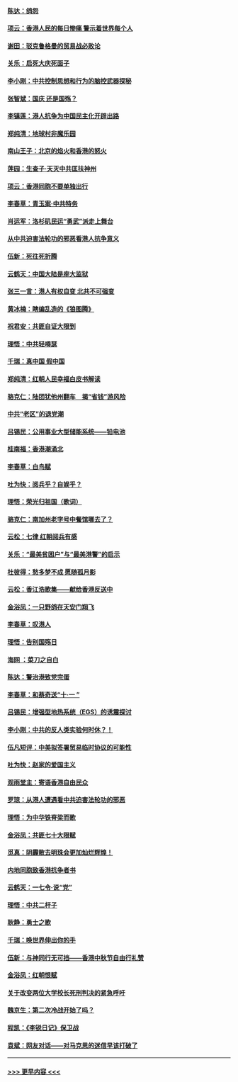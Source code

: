 #### [陈达：鸽怨](../pages/nsc993/n11561879.md?t=10021133) 
#### [项云：香港人民的每日惨痛  警示着世界每个人](../pages/nsc993/n11559273.md?t=10021133) 
#### [谢田：驳克鲁格曼的贸易战必败论](../pages/nsc993/n11555840.md?t=10021133) 
#### [关乐：启死大庆死面子](../pages/nsc993/n11556823.md?t=10021133) 
#### [李小刚：中共控制思想和行为的脑控武器探秘](../pages/nsc993/n11556776.md?t=10021133) 
#### [张智斌：国庆  还是国殇？](../pages/nsc993/n11556617.md?t=10021133) 
#### [李镇莲：港人抗争为中国民主化开辟出路](../pages/nsc993/n11556570.md?t=10021133) 
#### [郑纯清：地球村非魔乐园](../pages/nsc993/n11555415.md?t=10021133) 
#### [南山王子：北京的焰火和香港的怒火](../pages/nsc993/n11555318.md?t=10021133) 
#### [莲园：生查子·天灭中共匡扶神州](../pages/nsc993/n11555302.md?t=10021133) 
#### [项云：香港同胞不要单独出行](../pages/nsc993/n11555276.md?t=10021133) 
#### [李春草：青玉案‧中共特务](../pages/nsc993/n11552356.md?t=10021133) 
#### [肖运军：洛杉矶民运“勇武”派走上舞台](../pages/nsc993/n11551595.md?t=10021133) 
#### [从中共迫害法轮功的邪恶看港人抗争意义](../pages/nsc993/n11540858.md?t=10021133) 
#### [伍新：死往死折腾](../pages/nsc993/n11550174.md?t=10021133) 
#### [云鹤天：中国大陆是座大监狱](../pages/nsc993/n11550155.md?t=10021133) 
#### [张三一言：港人有权自变 北共不可强变](../pages/nsc993/n11550132.md?t=10021133) 
#### [黄冰楠：瞎编乱造的《狼图腾》](../pages/nsc993/n11550082.md?t=10021133) 
#### [祝君安：共匪自证大限到](../pages/nsc993/n11550041.md?t=10021133) 
#### [理悟：中共轻嘚瑟](../pages/nsc993/n11547978.md?t=10021133) 
#### [千瑞：真中国 假中国](../pages/nsc993/n11547865.md?t=10021133) 
#### [郑纯清：红朝人民幸福白皮书解读](../pages/nsc993/n11547499.md?t=10021133) 
#### [骆克仁：陆团犹他州翻车　揭“省钱”游风险](../pages/nsc993/n11546977.md?t=10021133) 
#### [中共“老区”的退党潮](../pages/nsc993/n11545995.md?t=10021133) 
#### [吕锡民：公用事业大型储能系统——铅电池](../pages/nsc993/n11545701.md?t=10021133) 
#### [桂南福：香港潮涌北](../pages/nsc993/n11545682.md?t=10021133) 
#### [李春草：白鸟赋](../pages/nsc993/n11545663.md?t=10021133) 
#### [吐为快：阅兵乎？自娱乎？](../pages/nsc993/n11545625.md?t=10021133) 
#### [理悟：荣光归祖国（歌词）](../pages/nsc993/n11545616.md?t=10021133) 
#### [骆克仁：南加州老字号中餐馆哪去了？](../pages/nsc993/n11545120.md?t=10021133) 
#### [云松：七律 红朝阅兵有感](../pages/nsc993/n11542394.md?t=10021133) 
#### [关乐：“最美贫困户”与“最美港警”的启示](../pages/nsc993/n11542252.md?t=10021133) 
#### [杜彼得：愁多梦不成 愿随孤月影](../pages/nsc993/n11540296.md?t=10021133) 
#### [云松：香江浩歌集——献给香港反送中](../pages/nsc993/n11540149.md?t=10021133) 
#### [金浴凤：一只野鸽在天安门翔飞](../pages/nsc993/n11540280.md?t=10021133) 
#### [李春草：叹港人](../pages/nsc993/n11540119.md?t=10021133) 
#### [理悟：告别国殇日](../pages/nsc993/n11539610.md?t=10021133) 
#### [海网 ：菜刀之自白](../pages/nsc993/n11539597.md?t=10021133) 
#### [陈达：警治港致党完蛋](../pages/nsc993/n11538127.md?t=10021133) 
#### [李春草：和蔡奇送“十·一 ”](../pages/nsc993/n11537810.md?t=10021133) 
#### [吕锡民：增强型地热系统（EGS）的诱震探讨](../pages/nsc993/n11537765.md?t=10021133) 
#### [李小刚：中共的反人类实验何时休？！](../pages/nsc993/n11537669.md?t=10021133) 
#### [伍凡短评：中美拟签署贸易临时协议的可能性](../pages/nsc993/n11536773.md?t=10021133) 
#### [吐为快：赵家的爱国主义](../pages/nsc993/n11536750.md?t=10021133) 
#### [观雨堂主：寄语香港自由民众](../pages/nsc993/n11536735.md?t=10021133) 
#### [罗琼：从港人遭遇看中共迫害法轮功的邪恶](../pages/nsc993/n11507862.md?t=10021133) 
#### [理悟：为中华铁脊梁而歌](../pages/nsc993/n11534458.md?t=10021133) 
#### [金浴凤：共匪七十大限赋](../pages/nsc993/n11534434.md?t=10021133) 
#### [觅真：阴霾散去明珠会更加灿烂辉煌！](../pages/nsc993/n11531858.md?t=10021133) 
#### [内地同胞致香港抗争者书](../pages/nsc993/n11531645.md?t=10021133) 
#### [云鹤天：一七令‧说“党”](../pages/nsc993/n11529099.md?t=10021133) 
#### [理悟：中共二杆子](../pages/nsc993/n11529046.md?t=10021133) 
#### [耿静：勇士之歌](../pages/nsc993/n11527562.md?t=10021133) 
#### [千瑞：唤世界伸出你的手](../pages/nsc993/n11526942.md?t=10021133) 
#### [伍新：与神同行无可挡——香港中秋节自由行礼赞](../pages/nsc993/n11526801.md?t=10021133) 
#### [金浴凤：红朝恨赋](../pages/nsc993/n11524312.md?t=10021133) 
#### [关于改变两位大学校长死刑判决的紧急呼吁](../pages/nsc993/n11524103.md?t=10021133) 
#### [魏京生：第二次冷战开始了吗？](../pages/nsc993/n11524023.md?t=10021133) 
#### [程凯：《李锐日记》保卫战](../pages/nsc993/n11522922.md?t=10021133) 
#### [袁斌：网友对话——对马克思的迷信早该打破了](../pages/nsc993/n11522561.md?t=10021133) 

----
#### [ >>> 更早内容 <<< ](../indexes/nsc993-earlier.md)
